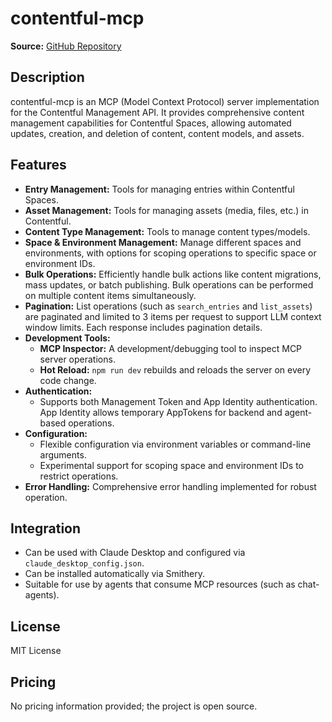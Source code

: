# contentful-mcp

**Source:** [GitHub Repository](https://github.com/ivo-toby/contentful-mcp)

## Description
contentful-mcp is an MCP (Model Context Protocol) server implementation for the Contentful Management API. It provides comprehensive content management capabilities for Contentful Spaces, allowing automated updates, creation, and deletion of content, content models, and assets.

## Features
- **Entry Management:** Tools for managing entries within Contentful Spaces.
- **Asset Management:** Tools for managing assets (media, files, etc.) in Contentful.
- **Content Type Management:** Tools to manage content types/models.
- **Space & Environment Management:** Manage different spaces and environments, with options for scoping operations to specific space or environment IDs.
- **Bulk Operations:** Efficiently handle bulk actions like content migrations, mass updates, or batch publishing. Bulk operations can be performed on multiple content items simultaneously.
- **Pagination:** List operations (such as `search_entries` and `list_assets`) are paginated and limited to 3 items per request to support LLM context window limits. Each response includes pagination details.
- **Development Tools:**
  - **MCP Inspector:** A development/debugging tool to inspect MCP server operations.
  - **Hot Reload:** `npm run dev` rebuilds and reloads the server on every code change.
- **Authentication:**
  - Supports both Management Token and App Identity authentication. App Identity allows temporary AppTokens for backend and agent-based operations.
- **Configuration:**
  - Flexible configuration via environment variables or command-line arguments.
  - Experimental support for scoping space and environment IDs to restrict operations.
- **Error Handling:** Comprehensive error handling implemented for robust operation.

## Integration
- Can be used with Claude Desktop and configured via `claude_desktop_config.json`.
- Can be installed automatically via Smithery.
- Suitable for use by agents that consume MCP resources (such as chat-agents).

## License
MIT License

## Pricing
No pricing information provided; the project is open source.